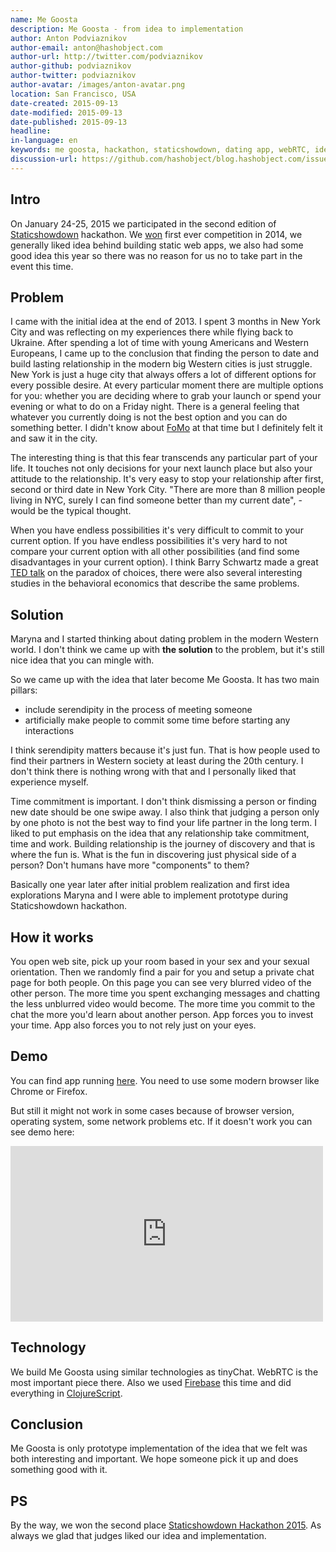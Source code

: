 ```yaml
---
name: Me Goosta
description: Me Goosta - from idea to implementation
author: Anton Podviaznikov
author-email: anton@hashobject.com
author-url: http://twitter.com/podviaznikov
author-github: podviaznikov
author-twitter: podviaznikov
author-avatar: /images/anton-avatar.png
location: San Francisco, USA
date-created: 2015-09-13
date-modified: 2015-09-13
date-published: 2015-09-13
headline:
in-language: en
keywords: me goosta, hackathon, staticshowdown, dating app, webRTC, ideas
discussion-url: https://github.com/hashobject/blog.hashobject.com/issues/24
---
```

## Intro

On January 24-25, 2015 we participated in the second edition of [Staticshowdown](http://staticshowdown.com) hackathon.
We [won](http://blog.hashobject.com/tinychat/) first ever competition in 2014, we generally liked idea behind building static web apps, we also had some good idea this year so there was no reason for us no to take part in the event this time.


## Problem

I came with the initial idea at the end of 2013. I spent 3 months in New York City and was reflecting on my experiences there while flying back to Ukraine. After spending a lot of time with young Americans and Western Europeans, I came up to the conclusion that finding the person to date and build lasting relationship in the modern big Western cities is just struggle.
New York is just a huge city that always offers a lot of different options for every possible desire.
At every particular moment there are multiple options for you: whether you are deciding where to grab your launch or spend your evening or what to do on a Friday night. There is a general feeling that whatever you currently doing is not the best option and you can do something better. I didn't know about [FoMo](https://www.wikiwand.com/en/Fear_of_missing_out) at that time but I definitely felt it and saw it in the city.

The interesting thing is that this fear transcends any particular part of your life. It touches not only decisions for your next launch place but also your attitude to the relationship. It's very easy to stop your relationship after first, second or third date in New York City. "There are more than 8 million people living in NYC, surely I can find someone better than my current date", - would be the typical thought.

When you have endless possibilities it's very difficult to commit to your current option. If you have endless
possibilities it's very hard to not compare your current option with all other possibilities (and find some disadvantages in your current option). I think Barry Schwartz made a great [TED talk](http://www.ted.com/talks/barry_schwartz_on_the_paradox_of_choice) on the paradox of choices, there were also several interesting studies in the behavioral economics that describe the same problems.


## Solution

Maryna and I started thinking about dating problem in the modern Western world. I don't think we came up with **the solution** to the problem, but it's still nice idea that you can mingle with.

So we came up with the idea that later become Me Goosta. It has two main pillars:

  - include serendipity in the process of meeting someone
  - artificially make people to commit some time before starting any interactions

I think serendipity matters because it's just fun. That is how people used to find their partners in Western society at least during the 20th century. I don't think there is nothing wrong with that and I personally liked that experience myself.

Time commitment is important. I don't think dismissing a person or finding new date should be one swipe away.
I also think that judging a person only by one photo is not the best way to find your life partner in the long term.
I liked to put emphasis on the idea that any relationship take commitment, time and work. Building relationship is the journey of discovery and that is where the fun is. What is the fun in discovering just physical side of a person?
Don't humans have more "components" to them?


Basically one year later after initial problem realization and first idea explorations Maryna and I were able to implement prototype during Staticshowdown hackathon.


## How it works

You open web site, pick up your room based in your sex and your sexual orientation.
Then we randomly find a pair for you and setup a private chat page for both people. On this page you can see very blurred video of the other person.
The more time you spent exchanging messages and chatting the less unblurred video would become.
The more time you commit to the chat the more you'd learn about another person. App forces you to invest your time.
App also forces you to not rely just on your eyes.


## Demo

You can find app running [here](http://goosta.me/). You need to use some modern browser like Chrome or Firefox.

But still it might not work in some cases because of browser version, operating system, some network problems etc. If it
doesn't work you can see demo here:

<iframe src="https://player.vimeo.com/video/117853986" width="500" height="281" frameborder="0" webkitallowfullscreen mozallowfullscreen allowfullscreen></iframe>


## Technology

We build Me Goosta using similar technologies as tinyChat. WebRTC is the most important piece there.
Also we used [Firebase](https://www.firebase.com/) this time and did everything in [ClojureScript](https://github.com/clojure/clojurescript).



## Conclusion

Me Goosta is only prototype implementation of the idea that we felt was both interesting and important. We hope someone pick it up and does something good with it.

## PS

By the way, we won the second place [Staticshowdown Hackathon 2015](http://2015.staticshowdown.com/winners). As always we glad
that judges liked our idea and implementation.
